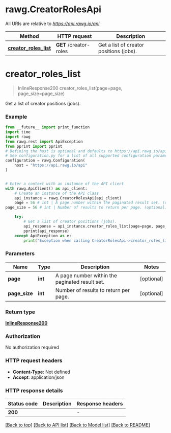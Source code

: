 # rawg.CreatorRolesApi

All URIs are relative to *https://api.rawg.io/api*

Method | HTTP request | Description
------------- | ------------- | -------------
[**creator_roles_list**](CreatorRolesApi.md#creator_roles_list) | **GET** /creator-roles | Get a list of creator positions (jobs).


# **creator_roles_list**
> InlineResponse200 creator_roles_list(page=page, page_size=page_size)

Get a list of creator positions (jobs).

### Example

```python
from __future__ import print_function
import time
import rawg
from rawg.rest import ApiException
from pprint import pprint
# Defining the host is optional and defaults to https://api.rawg.io/api
# See configuration.py for a list of all supported configuration parameters.
configuration = rawg.Configuration(
    host = "https://api.rawg.io/api"
)


# Enter a context with an instance of the API client
with rawg.ApiClient() as api_client:
    # Create an instance of the API class
    api_instance = rawg.CreatorRolesApi(api_client)
    page = 56 # int | A page number within the paginated result set. (optional)
page_size = 56 # int | Number of results to return per page. (optional)

    try:
        # Get a list of creator positions (jobs).
        api_response = api_instance.creator_roles_list(page=page, page_size=page_size)
        pprint(api_response)
    except ApiException as e:
        print("Exception when calling CreatorRolesApi->creator_roles_list: %s\n" % e)
```

### Parameters

Name | Type | Description  | Notes
------------- | ------------- | ------------- | -------------
 **page** | **int**| A page number within the paginated result set. | [optional] 
 **page_size** | **int**| Number of results to return per page. | [optional] 

### Return type

[**InlineResponse200**](InlineResponse200.md)

### Authorization

No authorization required

### HTTP request headers

 - **Content-Type**: Not defined
 - **Accept**: application/json

### HTTP response details
| Status code | Description | Response headers |
|-------------|-------------|------------------|
**200** |  |  -  |

[[Back to top]](#) [[Back to API list]](../README.md#documentation-for-api-endpoints) [[Back to Model list]](../README.md#documentation-for-models) [[Back to README]](../README.md)

